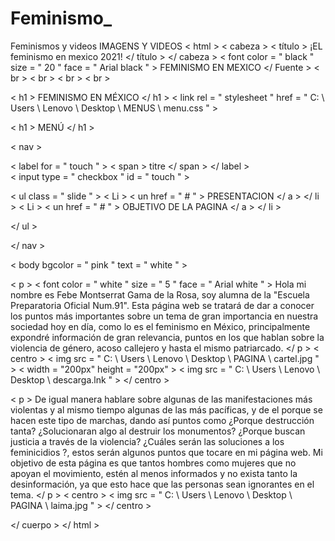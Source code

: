 # Feminismo_
Feminismos y videos
IMAGENS Y VIDEOS
< html >
< cabeza >
< título > ¡EL feminismo en mexico 2021! </ título >
</ cabeza >
< font  color = " black " size = " 20 " face = " Arial black " > FEMINISMO EN MEXICO
  </ Fuente > < br > < br > < br > < br >




< h1 > FEMINISMO EN MÉXICO </ h1 >
< link  rel = " stylesheet " href = " C: \ Users \ Lenovo \ Desktop \ MENUS \ menu.css " >


< h1 > MENÚ </ h1 >

< nav >

  < label  for = " touch " > < span > titre </ span > </ label >               
  < input  type = " checkbox " id = " touch " > 

  < ul  class = " slide " >
    < Li > < un  href = " # " > PRESENTACION </ a > </ li > 
    < Li > < un  href = " # " > OBJETIVO DE LA PAGINA </ a > </ li >
   
  </ ul >

</ nav > 



< body  bgcolor = " pink " text = " white " >  

< p > < font  color = " white " size = " 5 " face = " Arial white " > Hola mi nombre es Febe Montserrat Gama de la Rosa, soy alumna de la "Escuela Preparatoria Oficial Num.91". Esta página web se tratará de dar a conocer los
puntos más importantes sobre un tema de gran importancia en nuestra sociedad hoy en día, como lo es el feminismo en México, principalmente expondré 
información de gran relevancia, puntos en los que hablan sobre la violencia de género, acoso callejero y hasta el mismo patriarcado. </ p >
< centro >
    < img  src = " C: \ Users \ Lenovo \ Desktop \ PAGINA \ cartel.jpg " >   < width = "200px" height = "200px" >  < img  src = " C: \ Users \ Lenovo \ Desktop \ descarga.lnk " >
</ centro >










< p > De igual manera hablare sobre algunas de las manifestaciones más violentas y al mismo tiempo algunas de las más pacíficas,
y de el porque se hacen este tipo de marchas, dando así puntos como ¿Porque destrucción tanta? ¿Solucionaran algo al destruir los monumentos?
¿Porque buscan justicia a través de la violencia? ¿Cuáles serán las soluciones a los feminicidios ?, estos serán algunos puntos que tocare en mi página web.
Mi objetivo de esta página es que tantos hombres como mujeres que no apoyan el movimiento, estén al menos informados y no exista tanto la desinformación, 
ya que esto hace que las personas sean ignorantes en el tema. </ p >
< centro >
    < img  src = " C: \ Users \ Lenovo \ Desktop \ PAGINA \ laima.jpg " > 
</ centro >

</ cuerpo >
</ html >
